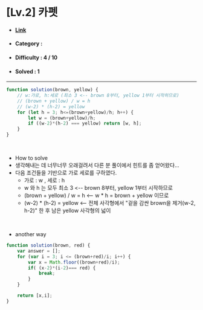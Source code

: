 # [Lv.2] 카펫 
* #### [Link](https://school.programmers.co.kr/learn/courses/30/lessons/42842)
* #### Category : 
* #### Difficulty : 4 / 10  
* #### Solved : 1

<hr />

```js
function solution(brown, yellow) {
    // w:가로, h:세로 (최소 3 <-- brown 8부터, yellow 1부터 시작하므로)
    // (brown + yellow) / w = h   
    // (w-2) * (h-2) = yellow
    for (let h = 3; h<=(brown+yellow)/h; h++) {
        let w = (brown+yellow)/h;
        if ((w-2)*(h-2) === yellow) return [w, h];
    }
}
```

<br />

* How to solve
* 생각해내는 데 너무너무 오래걸려서 다른 분 풀이에서 힌트를 좀 얻어왔다... 
* 다음 조건들을 기반으로 가로 세로를 구하였다.
    * 가로 : w , 세로 : h
    * w 와 h 는 모두 최소 3         <-- brown 8부터, yellow 1부터 시작하므로
    * (brown + yellow) / w = h   <-- w * h = brown + yellow 이므로 
    * (w-2) * (h-2) = yellow     <-- 전체 사각형에서 "겉을 감싼 brown을 제거(w-2, h-2)" 한 후 남은 yellow 사각형의 넓이 

<br />

* another way
```js
function solution(brown, red) {
    var answer = [];
    for (var i = 3; i <= (brown+red)/i; i++) {
        var x = Math.floor((brown+red)/i);
        if( (x-2)*(i-2)=== red) {
            break;
        }
    }

    return [x,i];
}
```